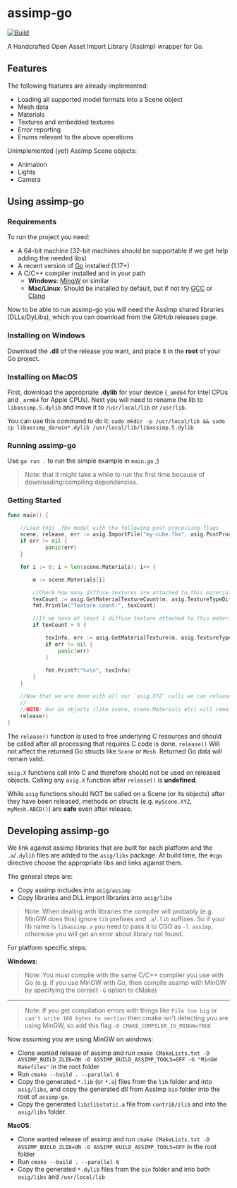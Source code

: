 # assimp-go

[![Build](https://github.com/bloeys/assimp-go/actions/workflows/run-assimp-go.yml/badge.svg)](https://github.com/bloeys/assimp-go/actions/workflows/run-assimp-go.yml)

A Handcrafted Open Asset Import Library (AssImp) wrapper for Go.

## Features

The following features are already implemented:

* Loading all supported model formats into a Scene object
* Mesh data
* Materials
* Textures and embedded textures
* Error reporting
* Enums relevant to the above operations

Unimplemented (yet) AssImp Scene objects:

* Animation
* Lights
* Camera

## Using assimp-go

### Requirements

To run the project you need:

* A 64-bit machine (32-bit machines should be supportable if we get help adding the needed libs)
* A recent version of [Go](https://golang.org/) installed (1.17+)
* A C/C++ compiler installed and in your path
  * **Windows**: [MingW](https://www.mingw-w64.org/downloads/#mingw-builds) or similar
  * **Mac/Linux**: Should be installed by default, but if not try [GCC](https://gcc.gnu.org/) or [Clang](https://releases.llvm.org/download.html)

Now to be able to run assimp-go you will need the AssImp shared libraries (DLLs/DyLibs), which you can
download from the GitHub releases page.

### Installing on Windows

Download the **.dll** of the release you want, and place it in the **root** of your Go project.

### Installing on MacOS

First, download the appropriate **.dylib** for your device (`_amd64` for Intel CPUs and `_arm64` for Apple CPUs).
Next you will need to rename the lib to `libassimp.5.dylib` and move it to `/usr/local/lib` or `/usr/lib`.

You can use this command to do it: `sudo mkdir -p /usr/local/lib && sudo cp libassimp_darwin*.dylib /usr/local/lib/libassimp.5.dylib`

### Running assimp-go

Use `go run .` to run the simple example in `main.go` ;)

> Note: that it might take a while to run the first time because of downloading/compiling dependencies.

### Getting Started

```Go
func main() {

    //Load this .fbx model with the following post processing flags
    scene, release, err := asig.ImportFile("my-cube.fbx", asig.PostProcessTriangulate | asig.PostProcessJoinIdenticalVertices)
    if err != nil {
            panic(err)
    }

    for i := 0; i < len(scene.Materials); i++ {

        m := scene.Materials[i]

        //Check how many diffuse textures are attached to this material
        texCount := asig.GetMaterialTextureCount(m, asig.TextureTypeDiffuse)
        fmt.Println("Texture count:", texCount)

        //If we have at least 1 diffuse texture attached to this material, load the first diffuse texture (index 0)
        if texCount > 0 {

            texInfo, err := asig.GetMaterialTexture(m, asig.TextureTypeDiffuse, 0)
            if err != nil {
                panic(err)
            }

            fmt.Printf("%v\n", texInfo)
        }
    }

    //Now that we are done with all our `asig.XYZ` calls we can release underlying C resources. 
    //
    //NOTE: Our Go objects (like scene, scene.Materials etc) will remain intact ;), but we must NOT use asig.XYZ calls on this scene and its children anymore
    release()
}
```

The `release()` function is used to free underlying C resources and should be called after all processing that requires C code is done.
`release()` Will not affect the returned Go structs like `Scene` or `Mesh`. Returned Go data will remain valid.

`asig.X` functions call into C and therefore should not be used on released objects. Calling any `asig.X` function after `release()` is **undefined**.

While `asig` functions should NOT be called on a Scene (or its objects) after they have been released, methods on structs (e.g. `myScene.XYZ`, `myMesh.ABCD()`) are **safe** even after release.

## Developing assimp-go

We link against assimp libraries that are built for each platform and the `.a`/`.dylib` files are added to the `asig/libs` package.
At build time, the `#cgo` directive choose the appropriate libs and links against them.

The general steps are:

* Copy assimp includes into `asig/assimp`
* Copy libraries and DLL import libraries into `asig/libs`

> Note: When dealing with libraries the compiler will probably (e.g. MinGW does this) ignore `lib` prefixes and `.a`/`.lib` suffixes.
So if your lib name is `libassimp.a` you need to pass it to CGO as `-l assimp`, otherwise you will get an error about library not found.

For platform specific steps:

**Windows**:

> Note: You must compile with the same C/C++ compiler you use with Go (e.g. if you use MinGW with Go, then compile assimp with MinGW by specifying the correct `-G` option to cMake)
---
> Note: If you get compilation errors with things like `File too big` or `can't write 166 bytes to section` then cmake isn't detecting you are using MinGW, so add this flag `-D CMAKE_COMPILER_IS_MINGW=TRUE`

Now assuming you are using MinGW on windows:

* Clone wanted release of assimp and run `cmake CMakeLists.txt -D ASSIMP_BUILD_ZLIB=ON -D ASSIMP_BUILD_ASSIMP_TOOLS=OFF -G "MinGW Makefiles"` in the root folder
* Run `cmake --build . --parallel 6`
* Copy the generated `*.lib` (or `*.a`) files from the `lib` folder and into `asig/libs`, and copy the generated dll from AssImp `bin` folder into the root of `assimp-go`.
* Copy the generated `libzlibstatic.a` file from `contrib/zlib` and into the `asig/libs` folder.

**MacOS**:

* Clone wanted release of assimp and run `cmake CMakeLists.txt -D ASSIMP_BUILD_ZLIB=ON -D ASSIMP_BUILD_ASSIMP_TOOLS=OFF` in the root folder
* Run `cmake --build . --parallel 6`
* Copy the generated `*.dylib` files from the `bin` folder and into both `asig/libs` and `/usr/local/lib`
